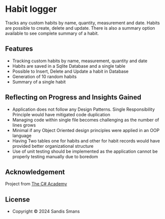 # Habit logger
Tracks any custom habits by name, quantity, measurement and date. Habits are
possible to create, delete and update. There is also a summary option available to see complete summary of a habit.

## Features
* Tracking custom habits by name, measurement, quantity and date
* Habits are saved in a Sqlite Database and a single table
* Possible to Insert, Delete and Update a habit in Database
* Generation of 10 random habits
* Summary of a single habit

## Reflecting on Progress and Insights Gained

* Application does not follow any Design Patterns. Single Responsibility Principle would have mitigated code duplication
* Managing code within single file becomes challenging as the number of lines grows
* Minimal if any Object Oriented design principles were applied in an OOP language
* Having Two tables one for habits and other for habit records would have provided better organizational structure
* Use of unit testing should be implemented as the application cannot be properly testing manually due to boredom

## Acknowledgement

Project from [The C# Academy](https://thecsharpacademy.com/)

## License

* Copyright &copy; 2024 Sandis Smans
